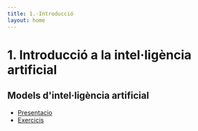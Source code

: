 ```yaml
---
title: 1.-Introducció
layout: home
---
```


# 1. Introducció a la intel·ligència artificial

## Models d'intel·ligència artificial

* [Presentacio](1-introduccio.pdf)
* [Exercicis]()